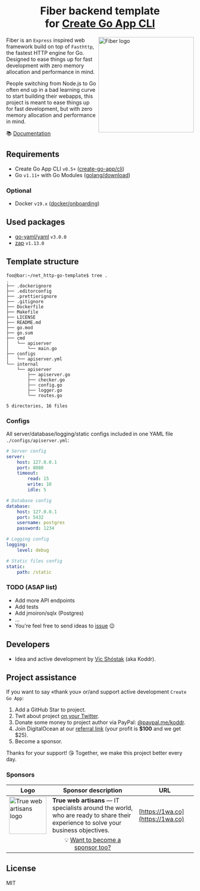 <h1 align="center">Fiber backend template<br/>for <a href="https://github.com/create-go-app">Create Go App CLI</a></h1>

<img align="right" width="256px" src="https://github.com/gofiber/docs/blob/master/static/logo_short_vertical.svg" alt="Fiber logo" />

Fiber is an `Express` inspired web framework build on top of `Fasthttp`, the fastest HTTP engine for Go. Designed to ease things up for fast development with zero memory allocation and performance in mind.

People switching from Node.js to Go often end up in a bad learning curve to start building their webapps, this project is meant to ease things up for fast development, but with zero memory allocation and performance in mind.

📚 [Documentation](https://fiber.wiki/)

## Requirements

- Create Go App CLI `v0.5+` ([create-go-app/cli](https://github.com/create-go-app/cli))
- Go `v1.11+` with Go Modules ([golang/download](https://golang.org/dl/))

### Optional

- Docker `v19.x` ([docker/onboarding](https://hub.docker.com/?overlay=onboarding))

## Used packages

- [go-yaml/yaml](https://github.com/go-yaml/yaml) `v3.0.0`
- [zap](https://go.uber.org/zap) `v1.13.0`

## Template structure

```console
foo@bar:~/net_http-go-template$ tree .
.
├── .dockerignore
├── .editorconfig
├── .prettierignore
├── .gitignore
├── Dockerfile
├── Makefile
├── LICENSE
├── README.md
├── go.mod
├── go.sum
├── cmd
│   └── apiserver
│       └── main.go
├── configs
│   └── apiserver.yml
└── internal
    └── apiserver
        ├── apiserver.go
        ├── checker.go
        ├── config.go
        ├── logger.go
        └── routes.go

5 directories, 16 files
```

### Configs

All server/database/logging/static configs included in one YAML file `./configs/apiserver.yml`:

```yaml
# Server config
server:
    host: 127.0.0.1
    port: 8080
    timeout:
        read: 15
        write: 10
        idle: 5

# Database config
database:
    host: 127.0.0.1
    port: 5432
    username: postgres
    password: 1234

# Logging config
logging:
    level: debug

# Static files config
static:
    path: /static

```

### TODO (ASAP list)

- Add more API endpoints
- Add tests
- Add jmoiron/sqlx (Postgres)
- ...
- You're feel free to send ideas to [issue](https://github.com/create-go-app/net_http-go-template/issues/new/choose) 😉

## Developers

- Idea and active development by [Vic Shóstak](https://github.com/koddr) (aka Koddr).

## Project assistance

If you want to say «thank you» or/and support active development `Create Go App`:

1. Add a GitHub Star to project.
2. Twit about project [on your Twitter](https://twitter.com/intent/tweet?text=Set%20up%20a%20new%20Go%20%28Golang%29%20full%20stack%20app%20by%20running%20one%20CLI%20command%21%26url%3Dhttps%3A%2F%2Fgithub.com%2Fcreate-go-app).
3. Donate some money to project author via PayPal: [@paypal.me/koddr](https://paypal.me/koddr?locale.x=en_EN).
4. Join DigitalOcean at our [referral link](https://m.do.co/c/b41859fa9b6e) (your profit is **$100** and we get $25).
5. Become a sponsor.

Thanks for your support! 😘 Together, we make this project better every day.

### Sponsors

| Logo                                                                                                                                                              | Sponsor description                                                                                                                 | URL                              |
| ----------------------------------------------------------------------------------------------------------------------------------------------------------------- | ----------------------------------------------------------------------------------------------------------------------------------- | -------------------------------- |
| <img align="center" width="100px" src="https://raw.githubusercontent.com/create-go-app/cli/master/images/sponsors/1wa.co_logo.png" alt="True web artisans logo"/> | **True web artisans** — IT specialists around the world, who are ready to share their experience to solve your business objectives. | [https://1wa.co](https://1wa.co) |
|                                                                                                                                                                   | <div align="center">💡 <a href="mailto:truewebartisans@gmail.com">Want to become a sponsor too?</a></div>                           |                                  |

## License

MIT
